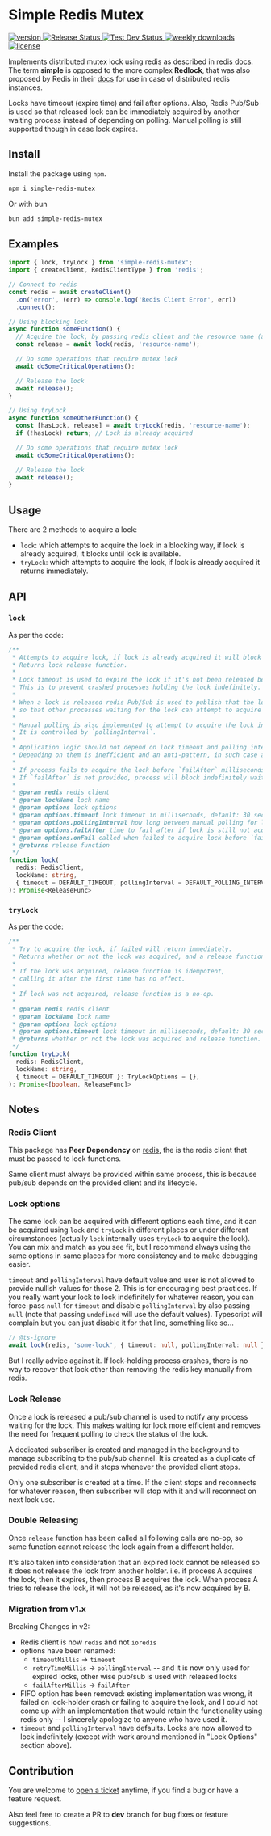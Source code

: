 # Simple Redis Mutex

<p>
  <!-- NPM version badge -->
  <a href="https://www.npmjs.com/package/simple-redis-mutex">
    <img src="https://img.shields.io/npm/v/simple-redis-mutex" alt="version"/>
  </a>

  <!-- Github "Test Main" workflow status -->
  <a href="https://github.com/AmrSaber/simple-redis-mutex/actions">
    <img src="https://github.com/AmrSaber/simple-redis-mutex/workflows/Release/badge.svg?branch=master" alt="Release Status"/>
  </a>

  <!-- Github "Test Dev" workflow status -->
  <a href="https://github.com/AmrSaber/simple-redis-mutex/actions">
    <img src="https://github.com/AmrSaber/simple-redis-mutex/workflows/Test%20Dev/badge.svg?branch=dev" alt="Test Dev Status"/>
  </a>

  <!-- NPM weekly downloads -->
  <a href="https://www.npmjs.com/package/simple-redis-mutex">
    <img src="https://img.shields.io/npm/dw/simple-redis-mutex" alt="weekly downloads"/>
  </a>

  <!-- License -->
  <a href="https://github.com/AmrSaber/simple-redis-mutex/blob/master/LICENSE">
    <img src="https://img.shields.io/npm/l/simple-redis-mutex" alt="license"/>
  </a>
</p>

Implements distributed mutex lock using redis as described in [redis docs](https://redis.io/commands/set#patterns). The term **simple** is opposed to the more complex **Redlock**, that was also proposed by Redis in their [docs](https://redis.io/topics/distlock) for use in case of distributed redis instances.

Locks have timeout (expire time) and fail after options. Also, Redis Pub/Sub is used so that released lock can be immediately acquired by another waiting process instead of depending on polling. Manual polling is still supported though in case lock expires.

## Install

Install the package using `npm`.
```bash
npm i simple-redis-mutex
```

Or with bun
```bash
bun add simple-redis-mutex
```

## Examples

```js
import { lock, tryLock } from 'simple-redis-mutex';
import { createClient, RedisClientType } from 'redis';

// Connect to redis
const redis = await createClient()
  .on('error', (err) => console.log('Redis Client Error', err))
  .connect();

// Using blocking lock
async function someFunction() {
  // Acquire the lock, by passing redis client and the resource name (all settings are optional)
  const release = await lock(redis, 'resource-name');

  // Do some operations that require mutex lock
  await doSomeCriticalOperations();

  // Release the lock
  await release();
}

// Using tryLock
async function someOtherFunction() {
  const [hasLock, release] = await tryLock(redis, 'resource-name');
  if (!hasLock) return; // Lock is already acquired

  // Do some operations that require mutex lock
  await doSomeCriticalOperations();

  // Release the lock
  await release();
}
```

## Usage

There are 2 methods to acquire a lock:
- `lock`: which attempts to acquire the lock in a blocking way, if lock is already acquired, it blocks until lock is available.
- `tryLock`: which attempts to acquire the lock, if lock is already acquired it returns immediately.

## API

### `lock`
As per the code:
```typescript
/**
 * Attempts to acquire lock, if lock is already acquired it will block until it can acquire the lock.
 * Returns lock release function.
 *
 * Lock timeout is used to expire the lock if it's not been released before `timeout`.
 * This is to prevent crashed processes holding the lock indefinitely.
 *
 * When a lock is released redis Pub/Sub is used to publish that the lock has been released
 * so that other processes waiting for the lock can attempt to acquire it.
 *
 * Manual polling is also implemented to attempt to acquire the lock in case the holder crashed and did not release the lock.
 * It is controlled by `pollingInterval`.
 *
 * Application logic should not depend on lock timeout and polling interval. They are meant to be a safe net when things fail.
 * Depending on them is inefficient and an anti-pattern, in such case application logic should be revised and refactored.
 *
 * If process fails to acquire the lock before `failAfter` milliseconds, it will throw an error and call `onFail` if provided.
 * If `failAfter` is not provided, process will block indefinitely waiting for the lock to be released.
 *
 * @param redis redis client
 * @param lockName lock name
 * @param options lock options
 * @param options.timeout lock timeout in milliseconds, default: 30 seconds
 * @param options.pollingInterval how long between manual polling for lock status milliseconds, default: 10 seconds
 * @param options.failAfter time to fail after if lock is still not acquired milliseconds
 * @param options.onFail called when failed to acquire lock before `failAfter`
 * @returns release function
 */
function lock(
  redis: RedisClient,
  lockName: string,
  { timeout = DEFAULT_TIMEOUT, pollingInterval = DEFAULT_POLLING_INTERVAL, failAfter, onFail }: LockOptions = {},
): Promise<ReleaseFunc>
```

### `tryLock`
As per the code:
```typescript
/**
 * Try to acquire the lock, if failed will return immediately.
 * Returns whether or not the lock was acquired, and a release function.
 *
 * If the lock was acquired, release function is idempotent,
 * calling it after the first time has no effect.
 *
 * If lock was not acquired, release function is a no-op.
 *
 * @param redis redis client
 * @param lockName lock name
 * @param options lock options
 * @param options.timeout lock timeout in milliseconds, default: 30 seconds
 * @returns whether or not the lock was acquired and release function.
 */
function tryLock(
  redis: RedisClient,
  lockName: string,
  { timeout = DEFAULT_TIMEOUT }: TryLockOptions = {},
): Promise<[boolean, ReleaseFunc]> 
```

## Notes

### Redis Client
This package has **Peer Dependency** on [redis](https://www.npmjs.com/package/redis), the is the redis client that must be passed to lock functions.

Same client must always be provided within same process, this is because pub/sub depends on the provided client and its lifecycle.

### Lock options
The same lock can be acquired with different options each time, and it can be acquired using `lock` and `tryLock` in different places or under different circumstances (actually `lock` internally uses `tryLock` to acquire the lock). You can mix and match as you see fit, but I recommend always using the same options in same places for more consistency and to make debugging easier.

`timeout` and `pollingInterval` have default value and user is not allowed to provide nullish values for those 2. This is for encouraging best practices. If you really want your lock to lock indefinitely for whatever reason, you can force-pass `null` for `timeout` and disable `pollingInterval` by also passing `null` (note that passing `undefined` will use the default values). Typescript will complain but you can just disable it for that line, something like so...
```typescript
// @ts-ignore
await lock(redis, 'some-lock', { timeout: null, pollingInterval: null });
```
But I really advice against it. If lock-holding process crashes, there is no way to recover that lock other than removing the redis key manually from redis.

### Lock Release
Once a lock is released a pub/sub channel is used to notify any process waiting for the lock. This makes waiting for lock more efficient and removes the need for frequent polling to check the status of the lock.

A dedicated subscriber is created and managed in the background to manage subscribing to the pub/sub channel. It is created as a duplicate of provided redis client, and it stops whenever the provided client stops.

Only one subscriber is created at a time. If the client stops and reconnects for whatever reason, then subscriber will stop with it and will reconnect on next lock use.

### Double Releasing
Once `release` function has been called all following calls are no-op, so same function cannot release the lock again from a different holder.

It's also taken into consideration that an expired lock cannot be released so it does not release the lock from another holder. i.e. if process A acquires the lock, then it expires, then process B acquires the lock. When process A tries to release the lock, it will not be released, as it's now acquired by B.

### Migration from v1.x
Breaking Changes in v2:
- Redis client is now `redis` and not `ioredis`
- options have been renamed:
  - `timeoutMillis` -> `timeout`
  - `retryTimeMillis` -> `pollingInterval` -- and it is now only used for expired locks, other wise pub/sub is used with released locks
  - `failAfterMillis` -> `failAfter`
- FIFO option has been removed: existing implementation was wrong, it failed on lock-holder crash or failing to acquire the lock, and I could not come up with an implementation that would retain the functionality using redis only -- I sincerely apologize to anyone who have used it.
- `timeout` and `pollingInterval` have defaults. Locks are now allowed to lock indefinitely (except with work around mentioned in "Lock Options" section above).

## Contribution
You are welcome to [open a ticket](https://github.com/AmrSaber/simple-redis-mutex/issues) anytime, if you find a bug or have a feature request.

Also feel free to create a PR to **dev** branch for bug fixes or feature suggestions.
